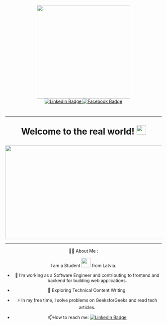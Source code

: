 <div id="header" align="center">
     <img src="https://media.giphy.com/media/v1.Y2lkPTc5MGI3NjExbXl6ZzhzNG9ubzc3bDNpejM1aHJqajMyeTBmbmxrYThvaHducGZyciZlcD12MV9pbnRlcm5hbF9naWZfYnlfaWQmY3Q9cw/CqXALXwCrQanqRwAcE/giphy.gif" width="300"/>
<div id="badges">
  <a href="www.linkedin.com/in/natans-šalamberidze-b90499283">
     <img src="https://img.shields.io/badge/LinkedIn-blue?style=for-the-badge&logo=linkedin&logoColor=white" alt="LinkedIn Badge"/>
  </a>
  <a href="https://www.facebook.com/natan.shalamberidze">
     <img src="https://img.shields.io/badge/Facebook-blue?style=for-the-badge&logo=Facebook&logoColor=white" alt="Facebook Badge"/>
  </a>
</div>
     <img src="https://komarev.com/ghpvc/?username=natansalamberidze-github-username&style=flat-square&color=blue" alt=""/>
<h1>

 ---

  Welcome to the real world!
  <img src="https://media.giphy.com/media/hvRJCLFzcasrR4ia7z/giphy.gif" width="30px"/>
</h1>
<div align="center">
  <img src="https://media.giphy.com/media/128Ygie2wLdH5m/giphy.gif" width="600" height="300"/>
</div>
     
--- 

:man_technologist: About Me :

I am a Student  <img src="https://media.giphy.com/media/WUlplcMpOCEmTGBtBW/giphy.gif" width="30"> from Latvia.

- :telescope: I’m working as a Software Engineer and contributing to frontend and backend for building web applications.

- :seedling: Exploring Technical Content Writing.

- :zap: In my free time, I solve problems on GeeksforGeeks and read tech articles.

- :mailbox:How to reach me: [![Linkedin Badge](https://img.shields.io/badge/-kakbar-blue?style=flat&logo=Linkedin&logoColor=white)](your-linkedin-url)
